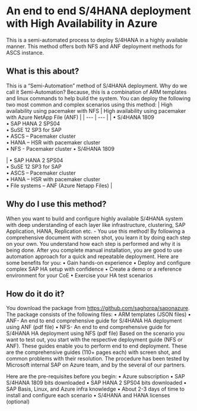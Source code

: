 # An end to end S/4HANA deployment with High Availability in Azure

This is a semi-automated process to deploy S/4HANA in a highly available manner. This method offers both NFS and ANF deployment methods for ASCS instance.

## What is this about?
This is a “Semi-Automation” method of S/4HANA deployment. Why do we call it Semi-Automation? Because, this is a combination of ARM templates and linux commands to help build the system.  You can deploy the following two most common and complex scenarios using this method:
| High availability using pacemaker with NFS	| High availability using pacemaker with Azure NetApp File (ANF) |
| --- | --- |
| •	S/4HANA 1809 <br />
•	SAP HANA 2 SPS04 <br />
•	SuSE 12 SP3 for SAP <br />
•	ASCS – Pacemaker cluster <br />
•	HANA – HSR with pacemaker cluster <br />
•	NFS - Pacemaker cluster	•	S/4HANA 1809

| •	SAP HANA 2 SPS04  <br />
•	SuSE 12 SP3 for SAP  <br />
•	ASCS – Pacemaker cluster  <br />
•	HANA – HSR with pacemaker cluster  <br />
•	File systems – ANF (Azure Netapp Files) |

## Why do I use this method?
When you want to build and configure highly available S/4HANA system with deep understanding of each layer like infrastructure, clustering, SAP Application, HANA, Replication etc. - You use this method!
By following a comprehensive document with screen shot, you learn it by doing each step on your own. You understand how each step is performed and why it is being done. 
After you complete manual installation, you are good to use automation approach for a quick and repeatable deployment. 
Here are some benefits for you:
•	Gain hands-on experience 
•	Deploy and configure complex SAP HA setup with confidence
•	Create a demo or a reference environment for your CoE
•	Exercise your HA test scenarios

## How do it do it?
You download the package from https://github.com/saghorpa/saponazure. The package consists of the following files:
•	ARM templates (JSON files)
•	ANF- An end to end comprehensive guide for S/4HANA HA deployment using ANF (pdf file)
•	NFS- An end to end comprehensive guide for S/4HANA HA deployment using NFS (pdf file)
Based on the scenario you want to test out, you start with the respective deployment guide (NFS or ANF). These guides enable you to perform end to end deployment. These are the comprehensive guides (110+ pages each) with screen shot, and common problems with their resolution.
The procedure has been tested by Microsoft internal SAP on Azure team, and by the several of our partners.

Here are the pre-requisites before you begin:
•	Azure subscription 
•	SAP S/4HANA 1809 bits downloaded
•	SAP HANA 2 SPS04 bits downloaded
•	SAP Basis, Linux, and Azure infra knowledge
•	About 2-3 days of time to install and configure each scenario
•	S/4HANA and HANA licenses (optional)

